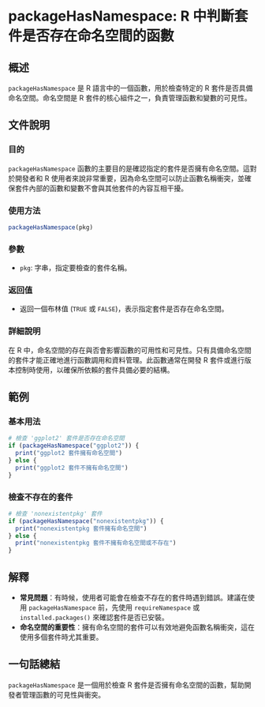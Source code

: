 <!--
Meta Description: # packageHasNamespace: R 中判斷套件是否存在命名空間的函數 ## 概述 `packageHasNamespace` 是 R 語言中的一個函數，用於檢查特定的 R 套件是否具備命名空間。命名空間是 R 套件的核心組件之一，負責管理函數和變數的可見性。 ## 文件說明 ### 目...
Meta Keywords: packagehasnamespace, ggplot2, print, nonexistentpkg, pkg
-->

# packageHasNamespace: R 中判斷套件是否存在命名空間的函數

## 概述
`packageHasNamespace` 是 R 語言中的一個函數，用於檢查特定的 R 套件是否具備命名空間。命名空間是 R 套件的核心組件之一，負責管理函數和變數的可見性。

## 文件說明
### 目的
`packageHasNamespace` 函數的主要目的是確認指定的套件是否擁有命名空間。這對於開發者和 R 使用者來說非常重要，因為命名空間可以防止函數名稱衝突，並確保套件內部的函數和變數不會與其他套件的內容互相干擾。

### 使用方法
```R
packageHasNamespace(pkg)
```

### 參數
- `pkg`: 字串，指定要檢查的套件名稱。

### 返回值
- 返回一個布林值 (`TRUE` 或 `FALSE`)，表示指定套件是否存在命名空間。

### 詳細說明
在 R 中，命名空間的存在與否會影響函數的可用性和可見性。只有具備命名空間的套件才能正確地進行函數調用和資料管理。此函數通常在開發 R 套件或進行版本控制時使用，以確保所依賴的套件具備必要的結構。

## 範例
### 基本用法
```R
# 檢查 'ggplot2' 套件是否存在命名空間
if (packageHasNamespace("ggplot2")) {
  print("ggplot2 套件擁有命名空間")
} else {
  print("ggplot2 套件不擁有命名空間")
}
```

### 檢查不存在的套件
```R
# 檢查 'nonexistentpkg' 套件
if (packageHasNamespace("nonexistentpkg")) {
  print("nonexistentpkg 套件擁有命名空間")
} else {
  print("nonexistentpkg 套件不擁有命名空間或不存在")
}
```

## 解釋
- **常見問題**：有時候，使用者可能會在檢查不存在的套件時遇到錯誤。建議在使用 `packageHasNamespace` 前，先使用 `requireNamespace` 或 `installed.packages()` 來確認套件是否已安裝。
- **命名空間的重要性**：擁有命名空間的套件可以有效地避免函數名稱衝突，這在使用多個套件時尤其重要。

## 一句話總結
`packageHasNamespace` 是一個用於檢查 R 套件是否擁有命名空間的函數，幫助開發者管理函數的可見性與衝突。